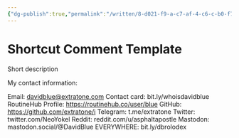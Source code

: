```yaml
---
{"dg-publish":true,"permalink":"/written/8-d021-f9-a-c7-af-4-c6-c-b0-f7-fc-5-a6-d28-b0-b4/","dgHomeLink":true,"dgPassFrontmatter":false}
---
```


# Shortcut Comment Template

Short description

My contact information:

Email: davidblue@extratone.com
Contact card: bit.ly/whoisdavidblue
RoutineHub Profile: https://routinehub.co/user/blue
GitHub: https://github.com/extratone/i
Telegram: t.me/extratone
Twitter: twitter.com/NeoYokel
Reddit: reddit.com/u/asphaltapostle
Mastodon: mastodon.social/@DavidBlue
EVERYWHERE: bit.ly/dbrolodex
